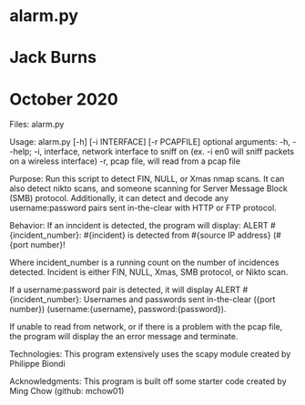 # alarm.py
# Jack Burns
# October 2020

Files: alarm.py

Usage: alarm.py [-h] [-i INTERFACE] [-r PCAPFILE]
       optional arguments: -h, --help; 
       -i, interface, network interface to sniff on (ex. -i en0 will sniff packets on a wireless interface)
       -r, pcap file, will read from a pcap file
       
Purpose: Run this script to detect FIN, NULL, or Xmas nmap scans. It can also detect nikto scans, and someone scanning for Server Message Block (SMB) protocol.
Additionally, it can detect and decode any username:password pairs sent in-the-clear with HTTP or FTP protocol.

Behavior: If an inncident is detected, the program will display:
ALERT #{incident_number}: #{incident} is detected from #{source IP address} (#{port number}!

Where incident_number is a running count on the number of incidences detected. Incident is either FIN, NULL, Xmas, SMB protocol, or Nikto scan.

If a username:password pair is detected, it will display 
ALERT #{incident_number}: Usernames and passwords sent in-the-clear ({port number}) (username:{username}, password:{password}).

If unable to read from network, or if there is a problem with the pcap file, the program will display the an error message and terminate.

Technologies: This program extensively uses the scapy module created by Philippe Biondi

Acknowledgments: This program is built off some starter code created by Ming Chow (github: mchow01)

